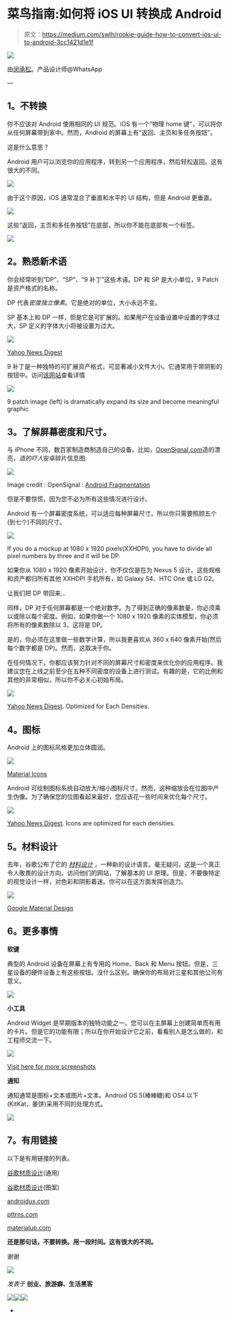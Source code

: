 # 菜鸟指南:如何将 iOS UI 转换成 Android

> 原文：<https://medium.com/swlh/rookie-guide-how-to-convert-ios-ui-to-android-3cc1421d1e1f>

![](img/45944d9baa71fca72b2f3d2447fcd34f.png)

由[闵承松](https://twitter.com/songminseung)。产品设计师@WhatsApp

—

## **1。不转换**

你不应该对 Android 使用相同的 UI 规范。iOS 有一个“物理 home 键”，可以将你从任何屏幕带到家中。然而，Android 的屏幕上有“返回、主页和多任务按钮”。

这是什么意思？

Android 用户可以浏览你的应用程序，转到另一个应用程序，然后轻松返回。这有很大的不同。

![](img/438163382488eb7939be32ee77ac8c69.png)

由于这个原因，iOS 通常混合了垂直和水平的 UI 结构，但是 Android 更垂直。

![](img/0b04d6886cfcec0acf1559e0623a3949.png)

这些“返回，主页和多任务按钮”在底部，所以你不能在底部有一个标签。

![](img/4544487841ba8c6e1cce1ed5108f7346.png)

## **2。熟悉新术语**

你会经常听到“DP”、“SP”、“9 补丁”这些术语。DP 和 SP 是大小单位，9 Patch 是资产格式的名称。

DP 代表*密度独立像素*。它是绝对的单位，大小永远不变。

SP 基本上和 DP 一样，但是它是可扩展的。如果用户在设备设置中设置的字体过大，SP 定义的字体大小将被设置为过大。

![](img/dfdfa25be9ec2d6b44b36374b35f4ab3.png)

[Yahoo News Digest](https://play.google.com/store/apps/details?id=com.yahoo.mobile.client.android.atom)

9 补丁是一种独特的可扩展资产格式，可显著减小文件大小。它通常用于带阴影的按钮中。访问[该网站](http://developer.android.com/tools/help/draw9patch.html)查看详情

![](img/f041f25870373cb42e77245c7da926c4.png)

9 patch image (left) is dramatically expand its size and become meaningful graphic

## **3。了解屏幕密度和尺寸。**

与 iPhone 不同，数百家制造商制造自己的设备。比如，[OpenSignal.com](http://opensignal.com/reports/2015/08/android-fragmentation)造的漂亮，*造的吓人*安卓碎片信息图:

![](img/a6569e4bc5291d0df7670ed75b401330.png)

Image credit : OpenSignal : [Android Fragmentation](http://opensignal.com/reports/2015/08/android-fragmentation/)

但是不要惊慌，因为您不必为所有这些情况进行设计。

Android 有一个屏幕密度系统，可以适应每种屏幕尺寸。所以你只需要照顾五个(到七个)不同的尺寸。

![](img/640461ea5207056ec0776285c497c0cf.png)

If you do a mockup at 1080 x 1920 pixels(XXHDPI), you have to divide all pixel numbers by three and it will be DP.

如果你从 1080 x 1920 像素开始设计，你不仅仅是在为 Nexus 5 设计。这些规格和资产都归所有其他 XXHDPI 手机所有，如 Galaxy S4、HTC One 或 LG G2。

让我们把 DP 带回来…

同样，DP 对于任何屏幕都是一个绝对数字。为了得到正确的像素数量，你必须乘以或除以每个密度。例如，如果你做一个 1080 x 1920 像素的实体模型，你必须将所有的像素数除以 3，这将是 DP。

是的，你必须在这里做一些数学计算，所以我更喜欢从 360 x 640 像素开始(然后每个数字都是 DP)。然而，这取决于你。

在任何情况下，你都应该努力针对不同的屏幕尺寸和密度来优化你的应用程序。我建议您在上线之前至少在五种不同密度的设备上进行测试。有趣的是，它的比例和其他的非常相似，所以你不必关心初始布局。

![](img/a2f4accb2a447eec4125cf4bcdcd56df.png)

[Yahoo News Digest](https://play.google.com/store/apps/details?id=com.yahoo.mobile.client.android.atom). Optimized for Each Densities.

## **4。图标**

Android 上的图标风格更加立体圆润。

![](img/c9b2e8eb1371f2dc9097d4b688b969ca.png)

[Material Icons](https://www.google.com/design/icons/)

Android 可绘制图标系统自动放大/缩小图标尺寸。然而，这种缩放会在位图中产生伪像。为了确保您的位图看起来最好，您应该花一些时间来优化每个尺寸。

![](img/bc5f7d7d09a85d1d25478c9b90fc1b18.png)

[Yahoo News Digest](https://play.google.com/store/apps/details?id=com.yahoo.mobile.client.android.atom). Icons are optimized for each densities.

## **5。材料设计**

去年，谷歌公布了它的 [*材料设计*](https://www.google.com/design/spec/material-design/introduction.html) ，一种新的设计语言。毫无疑问，这是一个真正令人敬畏的设计方向。访问他们的网站，了解基本的 UI 原理。但是，不要像特定的视觉设计一样，对色彩和阴影着迷。你可以在这方面发挥创造力。

![](img/9646080ce7a5bb08caf1ef632a7639c1.png)

[Google Material Design](https://www.google.com/design/spec/material-design/introduction.html)

## **6。更多事情**

**软键**

典型的 Android 设备在屏幕上有专用的 Home、Back 和 Menu 按钮。但是，三星设备的硬件设备上有这些按钮。没什么区别。确保你的布局对三星和其他公司有意义。

![](img/2a41578e58822fcef7f4c621bd97155e.png)

**小工具**

Android Widget 是早期版本的独特功能之一。您可以在主屏幕上创建简单而有用的卡片。但是它的功能有限；所以在你开始设计它之前，看看别人是怎么做的，和工程师交流一下。

![](img/03306a9de4d5270c83fbe7a1bcd2332b.png)

[Visit here for more screenshots](http://androidux.com/Widget)

**通知**

通知通常是图标+文本或图片+文本。Android OS 5(棒棒糖)和 OS4 以下(KitKat，姜饼)采用不同的处理方式。

![](img/734bb8ef86ad4fe2ee45ba4968ef9449.png)

## **7。有用链接**

以下是有用链接的列表。

[谷歌材质设计](https://www.google.com/design/spec/material-design/introduction.html#)(通用)

[谷歌材质设计](https://www.google.com/design/spec/patterns/app-structure.html#)(图案)

[androidux.com](http://androidux.com/)

[pttrns.com](http://pttrns.com/?did=6)

[materialup.com](http://www.materialup.com/)

**还是那句话，不要转换。用一段时间。这有很大的不同。**

谢谢

![](img/c1192ebad88d6b1fc6ae1d6a2bc61154.png)

*发表于* **创业、旅游癖、生活黑客**

[![](img/de26c089e79a3a2a25d2b750ff6db50f.png)](http://supply.us9.list-manage.com/subscribe?u=310af6eb2240d299c7032ef6c&id=d28d8861ad)[![](img/f47a578114e0a96bdfabc3a5400688d5.png)](https://blog.growth.supply/)[![](img/c1351daa9c4f0c8ac516addb60c82f6b.png)](https://twitter.com/swlh_)

-